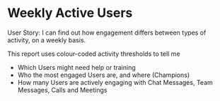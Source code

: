 # Weekly Active Users

User Story: I can find out how engagement differs between types of activity, on a weekly basis. 

This report uses colour-coded activity thresholds to tell me

- Which Users might need help or training 
- Who the most engaged Users are, and where (Champions)
- How many Users are actively engaging with Chat Messages, Team Messages, Calls and Meetings
